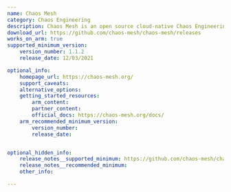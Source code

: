 ```yaml
---
name: Chaos Mesh
category: Chaos Engineering
description: Chaos Mesh is an open source cloud-native Chaos Engineering platform. It offers various types of fault simulation.
download_url: https://github.com/chaos-mesh/chaos-mesh/releases
works_on_arm: true
supported_minimum_version:
    version_number: 1.1.2
    release_date: 12/03/2021

optional_info:
    homepage_url: https://chaos-mesh.org/
    support_caveats:
    alternative_options:
    getting_started_resources:
        arm_content:
        partner_content:
        official_docs: https://chaos-mesh.org/docs/
    arm_recommended_minimum_version:
        version_number:
        release_date:


optional_hidden_info:
    release_notes__supported_minimum: https://github.com/chaos-mesh/chaos-mesh/releases/tag/v1.1.2
    release_notes__recommended_minimum:
    other_info:

---
```

